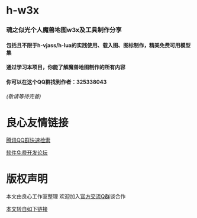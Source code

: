 # h-w3x
### 魂之似光个人魔兽地图w3x及工具制作分享
#### 包括且不限于h-vjass/h-lua的实践使用、载入图、图标制作，精美免费可用模型集
#### 通过学习本项目，你能了解魔兽地图制作的所有内容
#### 你可以在这个QQ群找到作者：325338043

###### (敬请等待完善)


 # 良心友情链接

[腾讯QQ群快速检索](http://u.720life.cn/s/8cf73f7c)

[软件免费开发论坛](http://u.720life.cn/s/bbb01dc0)

# 版权声明 

本文由良心工作室整理 欢迎加入[官方交流Q群](https://u.720life.cn/s/f2316816)谈合作

[本文转自如下链接](http://u.720life.cn/g/2e71d0f0a5c601172267ba20d3a43c6ec4b5d26ab9483e5251a2d1dba41c920e9e7d8e6478037e811bbe542414b5bf3805fba9e9197ccf62991ecc92e0d82848)